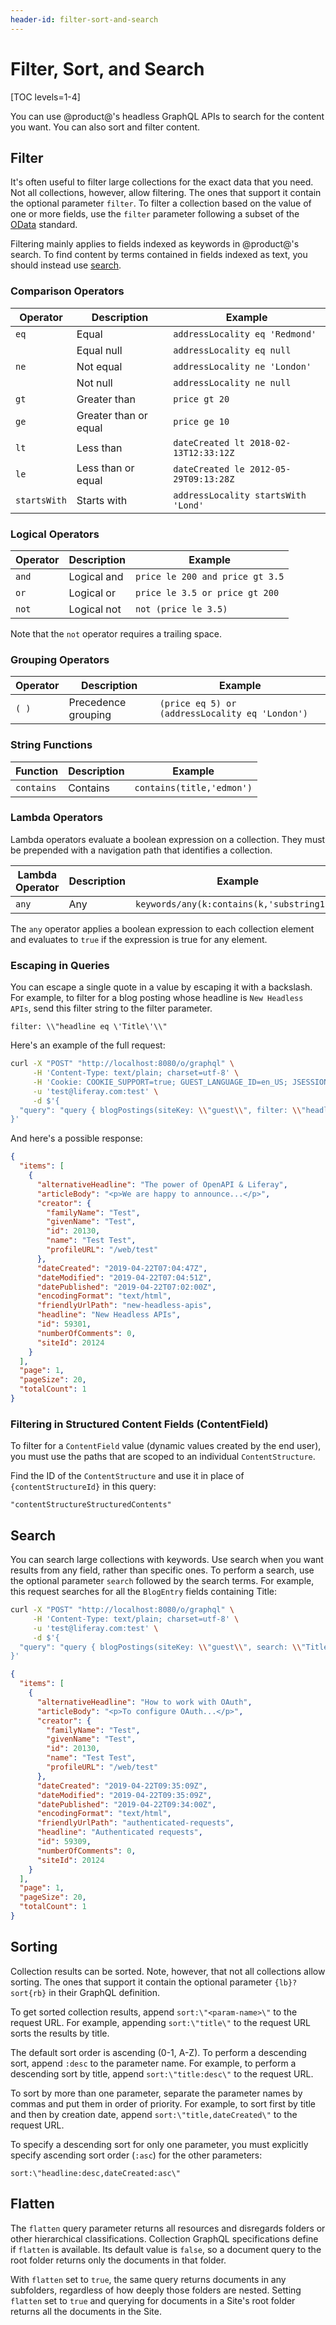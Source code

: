 ```yaml
---
header-id: filter-sort-and-search
---
```


# Filter, Sort, and Search

[TOC levels=1-4]

You can use @product@'s headless GraphQL APIs to search for the content you
want. You can also sort and filter content. 

## Filter

It's often useful to filter large collections for the exact data that you need.
Not all collections, however, allow filtering. The ones that support it contain
the optional parameter `filter`. To filter a collection based on the value of
one or more fields, use the `filter` parameter following a subset of the
[OData](https://www.odata.org) standard. 

Filtering mainly applies to fields indexed as keywords in @product@'s search. To
find content by terms contained in fields indexed as text, you should instead
use [search](#search). 

### Comparison Operators

| Operator     | Description           | Example                               |
|------------- |---------------------- | ------------------------------------- |
| `eq`         | Equal                 | `addressLocality eq 'Redmond'`        |
|              | Equal null            | `addressLocality eq null`             |
| `ne`         | Not equal             | `addressLocality ne 'London'`         |
|              | Not null              | `addressLocality ne null`             |
| `gt`         | Greater than          | `price gt 20`                         |
| `ge`         | Greater than or equal | `price ge 10`                         |
| `lt`         | Less than             | `dateCreated lt 2018-02-13T12:33:12Z` |
| `le`         | Less than or equal    | `dateCreated le 2012-05-29T09:13:28Z` |
| `startsWith` | Starts with           | `addressLocality startsWith 'Lond'`   |

### Logical Operators

| Operator     | Description  | Example                          |
| ------------ | ------------ | -------------------------------- |
| `and`        | Logical and  | `price le 200 and price gt 3.5`  |
| `or`         | Logical or   | `price le 3.5 or price gt 200`   |
| `not`        | Logical not  | `not (price le 3.5)`             |

Note that the `not` operator requires a trailing space. 

### Grouping Operators

| Operator  | Description         | Example                                         |
|---------- | ------------------- | ----------------------------------------------- |
| `( )`     | Precedence grouping | `(price eq 5) or (addressLocality eq 'London')` |

### String Functions

| Function    | Description | Example                   |
| ----------- | ----------- | ------------------------- |
| `contains`  | Contains    | `contains(title,'edmon')` |

### Lambda Operators

Lambda operators evaluate a boolean expression on a collection. They must be
prepended with a navigation path that identifies a collection. 

| Lambda Operator | Description | Example                                    |
| --------------- | ----------- | ------------------------------------------ |
| `any`           | Any         | `keywords/any(k:contains(k,'substring1'))` |

The `any` operator applies a boolean expression to each collection element and
evaluates to `true` if the expression is true for any element. 

### Escaping in Queries

You can escape a single quote in a value by escaping it with a backslash. For
example, to filter for a blog posting whose headline is `New Headless APIs`,
send this filter string to the filter parameter.

```
filter: \\"headline eq \'Title\'\\"
```

Here's an example of the full request: 

```bash
curl -X "POST" "http://localhost:8080/o/graphql" \
     -H 'Content-Type: text/plain; charset=utf-8' \
     -H 'Cookie: COOKIE_SUPPORT=true; GUEST_LANGUAGE_ID=en_US; JSESSIONID=EFEEC1617529C7C85E8CCCE510B0F6CF' \
     -u 'test@liferay.com:test' \
     -d $'{
  "query": "query { blogPostings(siteKey: \\"guest\\", filter: \\"headline eq \'Title\'\\") { items {headline} page pageSize totalCount } }"
}'

```

And here's a possible response:

```json
{
  "items": [
    {
      "alternativeHeadline": "The power of OpenAPI & Liferay",
      "articleBody": "<p>We are happy to announce...</p>",
      "creator": {
        "familyName": "Test",
        "givenName": "Test",
        "id": 20130,
        "name": "Test Test",
        "profileURL": "/web/test"
      },
      "dateCreated": "2019-04-22T07:04:47Z",
      "dateModified": "2019-04-22T07:04:51Z",
      "datePublished": "2019-04-22T07:02:00Z",
      "encodingFormat": "text/html",
      "friendlyUrlPath": "new-headless-apis",
      "headline": "New Headless APIs",
      "id": 59301,
      "numberOfComments": 0,
      "siteId": 20124
    }
  ],
  "page": 1,
  "pageSize": 20,
  "totalCount": 1
}
```

### Filtering in Structured Content Fields (ContentField)

To filter for a `ContentField` value (dynamic values created by the end user),
you must use the paths that are scoped to an individual `ContentStructure`. 

Find the ID of the `ContentStructure` and use it in place of
`{contentStructureId}` in this query: 

```
"contentStructureStructuredContents"
```

## Search

You can search large collections with keywords. Use search when you want results
from any field, rather than specific ones. To perform a search, use the optional
parameter `search` followed by the search terms. For example, this request
searches for all the `BlogEntry` fields containing Title: 

```bash
curl -X "POST" "http://localhost:8080/o/graphql" \
     -H 'Content-Type: text/plain; charset=utf-8' \
     -u 'test@liferay.com:test' \
     -d $'{
  "query": "query { blogPostings(siteKey: \\"guest\\", search: \\"Title\\") { items {headline} page pageSize totalCount } }"
}'
```

```json
{
  "items": [
    {
      "alternativeHeadline": "How to work with OAuth",
      "articleBody": "<p>To configure OAuth...</p>",
      "creator": {
        "familyName": "Test",
        "givenName": "Test",
        "id": 20130,
        "name": "Test Test",
        "profileURL": "/web/test"
      },
      "dateCreated": "2019-04-22T09:35:09Z",
      "dateModified": "2019-04-22T09:35:09Z",
      "datePublished": "2019-04-22T09:34:00Z",
      "encodingFormat": "text/html",
      "friendlyUrlPath": "authenticated-requests",
      "headline": "Authenticated requests",
      "id": 59309,
      "numberOfComments": 0,
      "siteId": 20124
    }
  ],
  "page": 1,
  "pageSize": 20,
  "totalCount": 1
}
```

## Sorting

Collection results can be sorted. Note, however, that not all collections allow
sorting. The ones that support it contain the optional parameter `{lb}?sort{rb}`
in their GraphQL definition.

To get sorted collection results, append `sort:\"<param-name>\"` to the request
URL. For example, appending `sort:\"title\"` to the request URL sorts the
results by title. 

The default sort order is ascending (0-1, A-Z). To perform a descending sort,
append `:desc` to the parameter name. For example, to perform a descending sort
by title, append `sort:\"title:desc\"` to the request URL. 

To sort by more than one parameter, separate the parameter names by commas and
put them in order of priority. For example, to sort first by title and then by
creation date, append `sort:\"title,dateCreated\"` to the request URL. 

To specify a descending sort for only one parameter, you must explicitly specify
ascending sort order (`:asc`) for the other parameters: 

```
sort:\"headline:desc,dateCreated:asc\"
```

## Flatten

The `flatten` query parameter returns all resources and disregards folders or other
hierarchical classifications. Collection GraphQL specifications define if
`flatten` is available. Its default value is `false`, so a document query to the
root folder returns only the documents in that folder. 

With `flatten` set to `true`, the same query returns documents in any
subfolders, regardless of how deeply those folders are nested. Setting `flatten`
set to `true` and querying for documents in a Site's root folder returns all the
documents in the Site. 

